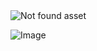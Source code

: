 
<img src="https://github.com/sunface/rust-course/blob/main/assets/studyrust公众号.png?raw=true" alt="Not found asset" /> 

![Image](https://avatars.githubusercontent.com/u/274803?v=4)
